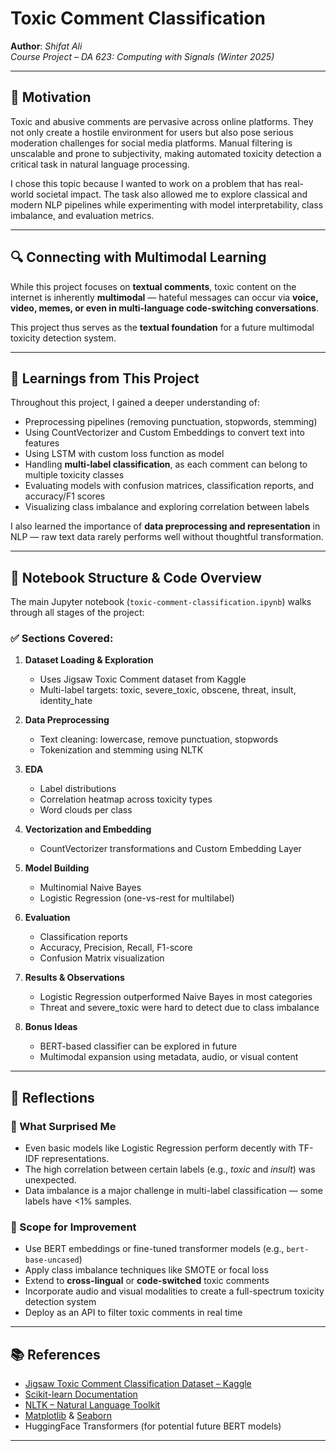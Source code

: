 # Toxic Comment Classification
**Author**: *Shifat Ali*  
*Course Project – DA 623: Computing with Signals (Winter 2025)*  

---

## 📌 Motivation

Toxic and abusive comments are pervasive across online platforms. They not only create a hostile environment for users but also pose serious moderation challenges for social media platforms. Manual filtering is unscalable and prone to subjectivity, making automated toxicity detection a critical task in natural language processing.

I chose this topic because I wanted to work on a problem that has real-world societal impact. The task also allowed me to explore classical and modern NLP pipelines while experimenting with model interpretability, class imbalance, and evaluation metrics.

---

## 🔍 Connecting with Multimodal Learning

While this project focuses on **textual comments**, toxic content on the internet is inherently **multimodal** — hateful messages can occur via **voice, video, memes, or even in multi-language code-switching conversations**.

This project thus serves as the **textual foundation** for a future multimodal toxicity detection system.

---

## 📘 Learnings from This Project

Throughout this project, I gained a deeper understanding of:
- Preprocessing pipelines (removing punctuation, stopwords, stemming)
- Using CountVectorizer and Custom Embeddings to convert text into features
- Using LSTM with custom loss function as model
- Handling **multi-label classification**, as each comment can belong to multiple toxicity classes
- Evaluating models with confusion matrices, classification reports, and accuracy/F1 scores
- Visualizing class imbalance and exploring correlation between labels

I also learned the importance of **data preprocessing and representation** in NLP — raw text data rarely performs well without thoughtful transformation.

---

## 🧪 Notebook Structure & Code Overview

The main Jupyter notebook (`toxic-comment-classification.ipynb`) walks through all stages of the project:

### ✅ Sections Covered:

1. **Dataset Loading & Exploration**
   - Uses Jigsaw Toxic Comment dataset from Kaggle
   - Multi-label targets: toxic, severe_toxic, obscene, threat, insult, identity_hate

2. **Data Preprocessing**
   - Text cleaning: lowercase, remove punctuation, stopwords
   - Tokenization and stemming using NLTK

3. **EDA**
   - Label distributions
   - Correlation heatmap across toxicity types
   - Word clouds per class

4. **Vectorization and Embedding**
   - CountVectorizer transformations and Custom Embedding Layer

5. **Model Building**
   - Multinomial Naive Bayes
   - Logistic Regression (one-vs-rest for multilabel)

6. **Evaluation**
   - Classification reports
   - Accuracy, Precision, Recall, F1-score
   - Confusion Matrix visualization

7. **Results & Observations**
   - Logistic Regression outperformed Naive Bayes in most categories
   - Threat and severe_toxic were hard to detect due to class imbalance

8. **Bonus Ideas**
   - BERT-based classifier can be explored in future
   - Multimodal expansion using metadata, audio, or visual content

---

## 🤔 Reflections

### 💭 What Surprised Me
- Even basic models like Logistic Regression perform decently with TF-IDF representations.
- The high correlation between certain labels (e.g., *toxic* and *insult*) was unexpected.
- Data imbalance is a major challenge in multi-label classification — some labels have <1% samples.

### 🚀 Scope for Improvement
- Use BERT embeddings or fine-tuned transformer models (e.g., `bert-base-uncased`)
- Apply class imbalance techniques like SMOTE or focal loss
- Extend to **cross-lingual** or **code-switched** toxic comments
- Incorporate audio and visual modalities to create a full-spectrum toxicity detection system
- Deploy as an API to filter toxic comments in real time

---

## 📚 References

- [Jigsaw Toxic Comment Classification Dataset – Kaggle](https://www.kaggle.com/c/jigsaw-toxic-comment-classification-challenge)
- [Scikit-learn Documentation](https://scikit-learn.org/stable/)
- [NLTK – Natural Language Toolkit](https://www.nltk.org/)
- [Matplotlib](https://matplotlib.org/) & [Seaborn](https://seaborn.pydata.org/)
- HuggingFace Transformers (for potential future BERT models)

---
